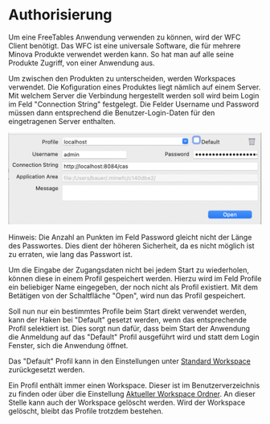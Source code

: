 # Authorisierung

Um eine FreeTables Anwendung verwenden zu können, wird der WFC Client benötigt. Das WFC ist eine universale Software, die für mehrere Minova Produkte verwendet werden kann. So hat man auf alle seine Produkte Zugriff, von einer Anwendung aus. 

Um zwischen den Produkten zu unterscheiden, werden Workspaces verwendet. Die Kofiguration eines Produktes liegt nämlich auf einem Server. Mit welchem Server die Verbindung hergestellt werden soll wird beim Login im Feld "Connection String" festgelegt. Die Felder Username und Password müssen dann entsprechend die Benutzer-Login-Daten für den eingetragenen Server enthalten.

![](img/login_dialog.png)

Hinweis: Die Anzahl an Punkten im Feld Password gleicht nicht der Länge des Passwortes. Dies dient der höheren Sicherheit, da es nicht möglich ist zu erraten, wie lang das Passwort ist.

Um die Eingabe der Zugangsdaten nicht bei jedem Start zu wiederholen, können diese in einem Profil gespeichert werden. Hierzu wird im Feld Profile ein beliebiger Name eingegeben, der noch nicht als Profil existiert. Mit dem Betätigen von der Schaltfläche "Open", wird nun das Profil gespeichert.

Soll nun nur ein bestimmtes Profile beim Start direkt verwendet werden, kann der Haken bei "Default" gesetzt werden, wenn das entsprechende Profil selektiert ist. Dies sorgt nun dafür, dass beim Start der Anwendung die Anmeldung auf das "Default" Profil ausgeführt wird und statt dem Login Fenster, sich die Anwendung öffnet.

Das "Default" Profil kann in den Einstellungen unter [Standard Workspace](../preferences/overview.md#standard-workspace) zurückgesetzt werden. 

Ein Profil enthält immer einen Workspace. Dieser ist im Benutzerverzeichnis zu finden oder über die Einstellung [Aktueller Workspace Ordner](../preferences/overview.md#aktueller-workspace-ordner). An dieser Stelle kann auch der Workspace gelöscht werden.
Wird der Workspace gelöscht, bleibt das Profile trotzdem bestehen.
